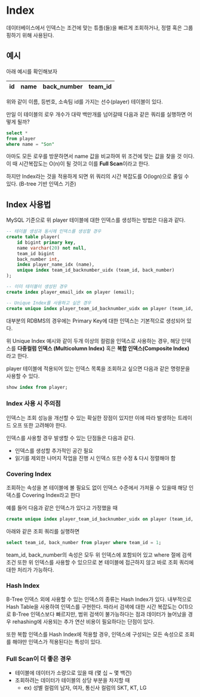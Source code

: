 # Index
데이터베이스에서 인덱스는 조건에 맞는 튜플(들)을 빠르게 조회하거나, 정렬 혹은 그룹핑하기 위해 사용된다.

## 예시
아래 예시를 확인해보자

| id | name | back_number | team_id |
| --- | --- | --- | --- |

위와 같이 이름, 등번호, 소속팀 id를 가지는 선수(player) 테이블이 있다.

만일 이 테이블의 로우 개수가 대략 백만개를 넘어갈때 다음과 같은 쿼리를 실행하면 어떻게 될까?
```sql
select *
from player
where name = "Son"
```

아마도 모든 로우를 방문하면서 name 값을 비교하여 위 조건에 맞는 값을 찾을 것 이다. 이 때 시간복잡도는 O(n)이 될 것이고 이를 **Full Scan**이라고 한다.

하지만 Index라는 것을 적용하게 되면 위 쿼리의 시간 복잡도를 O(logn)으로 줄일 수 있다. (B-tree 기반 인덱스 기준)


## Index 사용법
MySQL 기준으로 위 player 테이블에 대한 인덱스를 생성하는 방법은 다음과 같다.

```sql
-- 테이블 생성과 동시에 인덱스를 생성할 경우
create table player(
    id bigint primary key,
    name varchar(20) not null,
    team_id bigint
    back_number int,
    index player_name_idx (name),
    unique index team_id_backnumber_uidx (team_id, back_number)
);

-- 이미 테이블이 생성된 경우
create index player_email_idx on player (email);

-- Unique Index를 사용하고 싶은 경우
create unique index player_team_id_backnumber_uidx on player (team_id, back_number);
```

대부분의 RDBMS의 경우에는 Primary Key에 대한 인덱스는 기본적으로 생성되어 있다. 

위 Unique Index 예시와 같이 두개 이상의 컬럼을 인덱스로 사용하는 경우, 해당 인덱스를 **다중컬럼 인덱스 (Multicolumn Index)** 혹은 **복합 인덱스(Composite Index)** 라고 한다.

player 테이블에 적용되어 있는 인덱스 목록을 조회하고 싶으면 다음과 같은 명령문을 사용할 수 있다.

```sql
show index from player;
```
### Index 사용 시 주의점

인덱스는 조회 성능을 개선할 수 있는 확실한 장점이 있지만 이에 따라 발생하는 트레이드 오프 또한 고려해야 한다. 

인덱스를 사용할 경우 발생할 수 있는 단점들은 다음과 같다.

- 인덱스를 생성할 추가적인 공간 필요
- 읽기를 제외한 나머지 작업을 진행 시 인덱스 또한 수정 & 다시 정렬해야 함 

### Covering Index
조회하는 속성을 본 테이블에 볼 필요도 없이 인덱스 수준에서 가져올 수 있을때 해당 인덱스를 Covering Index라고 한다

예를 들어 다음과 같은 인덱스가 있다고 가정했을 때
```sql
create unique index player_team_id_backnumber_uidx on player (team_id, back_number);
```

아래와 같은 조회 쿼리를 실행하면
```sql
select team_id, back_number from player where team_id = 1;
```

team_id, back_number의 속성은 모두 위 인덱스에 포함되어 있고 where 절에 검색조건 또한 위 인덱스를 사용할 수 있으므로 본 테이블에 접근하지 않고 바로 조회 쿼리에 대한 처리가 가능하다.


### Hash Index
B-Tree 인덱스 외에 사용할 수 있는 인덱스의 종류는 Hash Index가 있다. 내부적으로 Hash Table을 사용하여 인덱스를 구현한다. 따라서 검색에 대한 시간 복잡도는 O(1)으로 B-Tree 인덱스보다 빠르지만, 범위 검색이 불가능하다는 점과 데이터가 늘어났을 경우 rehashing에 사용되는 추가 연산 비용이 필요하다는 단점이 있다.

또한 복합 인덱스를 Hash Index에 적용할 경우, 인덱스에 구성되는 모든 속성으로 조회를 해야만 인덱스가 적용된다는 특성이 있다.

### Full Scan이 더 좋은 경우
- 테이블에 데이터가 소량으로 있을 때 (몇 십 ~ 몇 백건)
- 조회하려는 데이터가 테이블의 상당 부분을 차지할 때 
    - ex) 성별 컬럼의 남자, 여자, 통신사 컬럼의 SKT, KT, LG

